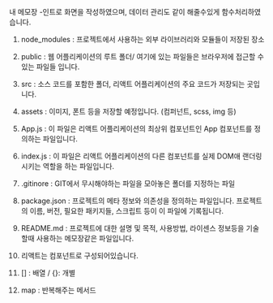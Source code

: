 내 메모장
-인트로 화면을 작성하였으며, 데이터 관리도 같이 해줄수있게 함수처리하였습니다.

1. node_modules : 프로젝트에서 사용하는 외부 라이브러리와 모듈들이 저장된 장소

2. public : 웹 어플리케이션의 루트 폴더/ 여기에 있는 파일들은 브라우저에 접근할 수 있는 파일들 입니다.

3. src : 소스 코드를 포함한 폴더, 리액트 어플리케이션의 주요 코드가 저장되는 곳입니다. 

4. assets : 이미지, 폰트 등을 저장할 예정입니다. (컴퍼넌트, scss, img 등)

5. App.js : 이 파일은 리액트 어플리케이션의 최상위 컴포넌트인 App 컴포넌트를 정의하는 파일입니다.

6. index.js : 이 파일은 리액트 어플리케이션의 다른 컴포넌트를 실제 DOM애 랜더링 시키는 역할을 하는 파일입니다.

7. .gitinore : GIT에서 무시해야하는 파일을 모아놓은 폴더를 지정하는 파일

8. package.json : 프로젝트의 메타 정보와 의존성을 정의하는 파일입니다. 프로젝트의 이름, 버전, 필요한 패키지들, 스크립트 등이 이 파일에 기록됩니다.

9. README.md : 프로젝트에 대한 설명 및 목적, 사용방법, 라이센스 정보등을 기술 할때 사용하는 메모장같은 파일입니다.

10. 리액트는 컴포넌트로 구성되어있습니다.

11. [] : 배열 / {}: 개별

12. map : 반복해주는 메서드